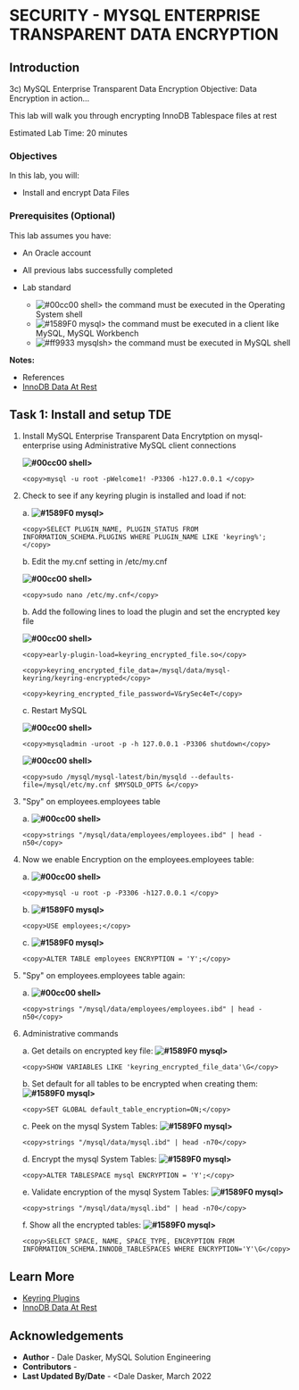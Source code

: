 # SECURITY - MYSQL ENTERPRISE TRANSPARENT DATA ENCRYPTION

## Introduction
3c) MySQL Enterprise Transparent Data Encryption
Objective: Data Encryption in action…

This lab will walk you through encrypting InnoDB Tablespace files at rest

Estimated Lab Time: 20 minutes

### Objectives

In this lab, you will:
* Install and encrypt Data Files

### Prerequisites (Optional)

This lab assumes you have:
* An Oracle account
* All previous labs successfully completed

* Lab standard  
    - ![#00cc00](https://via.placeholder.com/15/00cc00/000000?text=+) shell> the command must be executed in the Operating System shell
    - ![#1589F0](https://via.placeholder.com/15/1589F0/000000?text=+) mysql> the command must be executed in a client like MySQL, MySQL Workbench
    - ![#ff9933](https://via.placeholder.com/15/ff9933/000000?text=+) mysqlsh> the command must be executed in MySQL shell
    

**Notes:**
- References
- [InnoDB Data At Rest](https://dev.mysql.com/doc/refman/8.0/en/innodb-data-encryption.html)


## Task 1: Install and setup TDE  
1.	Install MySQL Enterprise Transparent Data Encrytption on mysql-enterprise using Administrative MySQL client connections 

    **![#00cc00](https://via.placeholder.com/15/00cc00/000000?text=+) shell>** 
    ```
    <copy>mysql -u root -pWelcome1! -P3306 -h127.0.0.1 </copy>
    ```
2.	Check to see if any keyring plugin is installed and load if not:

    a. **![#1589F0](https://via.placeholder.com/15/1589F0/000000?text=+) mysql>** 
    ```
    <copy>SELECT PLUGIN_NAME, PLUGIN_STATUS FROM INFORMATION_SCHEMA.PLUGINS WHERE PLUGIN_NAME LIKE 'keyring%'; </copy>
    ```

    b. Edit the my.cnf setting in /etc/my.cnf

    **![#00cc00](https://via.placeholder.com/15/00cc00/000000?text=+) shell>**
    ```
    <copy>sudo nano /etc/my.cnf</copy>
    ```
    b. Add the following lines to load the plugin and set the encrypted key file

    **![#00cc00](https://via.placeholder.com/15/00cc00/000000?text=+) shell>**
    ```
    <copy>early-plugin-load=keyring_encrypted_file.so</copy>    
    ```
    ```
    <copy>keyring_encrypted_file_data=/mysql/data/mysql-keyring/keyring-encrypted</copy>    
    ```
    ```
    <copy>keyring_encrypted_file_password=V&rySec4eT</copy>    
    ```

    c. Restart MySQL

    **![#00cc00](https://via.placeholder.com/15/00cc00/000000?text=+) shell>**
    ```
    <copy>mysqladmin -uroot -p -h 127.0.0.1 -P3306 shutdown</copy>
    ```
     **![#00cc00](https://via.placeholder.com/15/00cc00/000000?text=+) shell>**
    ```
    <copy>sudo /mysql/mysql-latest/bin/mysqld --defaults-file=/mysql/etc/my.cnf $MYSQLD_OPTS &</copy>
    ```


3.	"Spy" on employees.employees table

    a. **![#00cc00](https://via.placeholder.com/15/00cc00/000000?text=+) shell>**
    ```
    <copy>strings "/mysql/data/employees/employees.ibd" | head -n50</copy>
    ```


4.	Now we enable Encryption on the employees.employees table:

    a.  **![#00cc00](https://via.placeholder.com/15/00cc00/000000?text=+) shell>** 
    ```
    <copy>mysql -u root -p -P3306 -h127.0.0.1 </copy>
    ```

    b. **![#1589F0](https://via.placeholder.com/15/1589F0/000000?text=+) mysql>**
    ```
    <copy>USE employees;</copy>
    ```

    c. **![#1589F0](https://via.placeholder.com/15/1589F0/000000?text=+) mysql>** 
    ```
    <copy>ALTER TABLE employees ENCRYPTION = 'Y';</copy>
    ```


5.	"Spy" on employees.employees table again:

    a. **![#00cc00](https://via.placeholder.com/15/00cc00/000000?text=+) shell>**
    ```
    <copy>strings "/mysql/data/employees/employees.ibd" | head -n50</copy>
    ```


6.	Administrative commands

    a. Get details on encrypted key file:
    **![#1589F0](https://via.placeholder.com/15/1589F0/000000?text=+) mysql>** 
    ```
    <copy>SHOW VARIABLES LIKE 'keyring_encrypted_file_data'\G</copy>
    ```

    b. Set default for all tables to be encrypted when creating them:
    **![#1589F0](https://via.placeholder.com/15/1589F0/000000?text=+) mysql>** 
    ```
    <copy>SET GLOBAL default_table_encryption=ON;</copy>
    ```

    c. Peek on the mysql System Tables:
    **![#1589F0](https://via.placeholder.com/15/1589F0/000000?text=+) mysql>** 
    ```
    <copy>strings "/mysql/data/mysql.ibd" | head -n70</copy>
    ```

    d. Encrypt the mysql System Tables:
    **![#1589F0](https://via.placeholder.com/15/1589F0/000000?text=+) mysql>** 
    ```
    <copy>ALTER TABLESPACE mysql ENCRYPTION = 'Y';</copy>
    ```

    e. Validate encryption of the mysql System Tables:
    **![#1589F0](https://via.placeholder.com/15/1589F0/000000?text=+) mysql>** 
    ```
    <copy>strings "/mysql/data/mysql.ibd" | head -n70</copy>
    ```

    f. Show all the encrypted tables:
    **![#1589F0](https://via.placeholder.com/15/1589F0/000000?text=+) mysql>** 
    ```
    <copy>SELECT SPACE, NAME, SPACE_TYPE, ENCRYPTION FROM INFORMATION_SCHEMA.INNODB_TABLESPACES WHERE ENCRYPTION='Y'\G</copy>
    ```


## Learn More

* [Keyring Plugins](https://dev.mysql.com/doc/refman/8.0/en/keyring.html)
* [InnoDB Data At Rest](https://dev.mysql.com/doc/refman/8.0/en/innodb-data-encryption.html)

## Acknowledgements
* **Author** - Dale Dasker, MySQL Solution Engineering
* **Contributors** -  
* **Last Updated By/Date** - <Dale Dasker, March 2022
